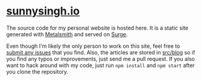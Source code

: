 # [sunnysingh.io](https://sunnysingh.io/)

The source code for my personal website is hosted here. It is a static site generated with [Metalsmith](http://www.metalsmith.io/) and served on [Surge](https://surge.sh/).

Even though I'm likely the only person to work on this site, feel free to [submit any issues](https://github.com/sunnysingh/web/issues/new) that you find. Also, the articles are stored in [src/blog](https://github.com/sunnysingh/web/tree/master/src/blog) so if you find any typos or improvements, just send me a pull request. If you also want to hack around with my code, just run `npm install` and `npm start` after you clone the repository.
